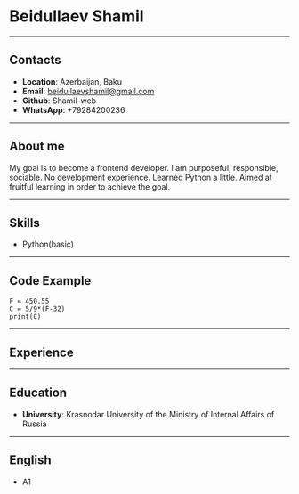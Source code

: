 # Beidullaev Shamil

---
## Contacts
* __Location__: Azerbaijan, Baku
* __Email__: beidullaevshamil@gmail.com
* __Github__: Shamil-web
* __WhatsApp__: +79284200236

---
## About me
My goal is to become a frontend developer. I am purposeful, responsible, sociable. No development experience. Learned Python a little. Aimed at fruitful learning in order to achieve the goal.

---
## Skills
* Python(basic)

---
## Code Example
```
F = 450.55
C = 5/9*(F-32)
print(C)
```

---
## Experience

---
## Education
* __University__: Krasnodar University of the Ministry of Internal Affairs of Russia

---
## English
* A1
